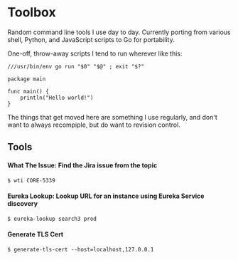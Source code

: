 # Toolbox

Random command line tools I use day to day. Currently porting from various shell, Python, and JavaScript scripts to Go for
portability.

One-off, throw-away scripts I tend to run wherever like this:

```
///usr/bin/env go run "$0" "$@" ; exit "$?"

package main

func main() {
    println("Hello world!")
}
```
The things that get moved here are something I use regularly, and don't want to always recompiple, but do want to revision control.

## Tools

#### What The Issue: Find the Jira issue from the topic
```
$ wti CORE-5339

```

#### Eureka Lookup: Lookup URL for an instance using Eureka Service discovery
```
$ eureka-lookup search3 prod
```

#### Generate TLS Cert

```
$ generate-tls-cert --host=localhost,127.0.0.1
```